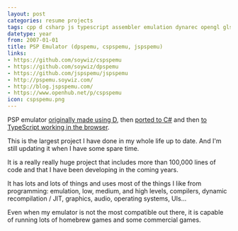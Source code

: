 ```yaml
---
layout: post
categories: resume projects
tags: cpp d csharp js typescript assembler emulation dynarec opengl glsl git tdd ast compression image_processing audio_processing dsp video_processing containers muxing binary_files sockets linux windows mac android ios wp
datetype: year
from: 2007-01-01
title: PSP Emulator (dpspemu, cspspemu, jspspemu)
links:
- https://github.com/soywiz/cspspemu
- https://github.com/soywiz/dpspemu
- https://github.com/jspspemu/jspspemu
- http://pspemu.soywiz.com/
- http://blog.jspspemu.com/
- https://www.openhub.net/p/cspspemu
icon: cspspemu.png
---
```


PSP emulator [originally made using D](https://github.com/soywiz/pspemu), then [ported to C#](https://github.com/soywiz/cspspemu) and then [to TypeScript working in the browser](https://github.com/jspspemu/jspspemu).

This is the largest project I have done in my whole life up to date. And I'm still updating it when I have some spare time.

It is a really really huge project that includes more than 100,000 lines of code and that I have been developing in the coming years.

It has lots and lots of things and uses most of the things I like from programming: emulation, low, medium, and high levels, compilers, dynamic recompilation / JIT, graphics,
audio, operating systems, UIs...

Even when my emulator is not the most compatible out there, it is capable of running lots of homebrew games and some commercial games.
